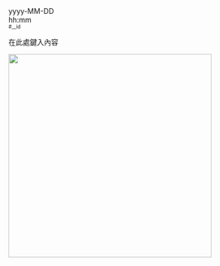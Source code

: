 <tr data-timestamp="__timestamp" data-id="__id">
<td width="150" align="right">yyyy-MM-DD<br>hh:mm<br><sup><sub>#__id</sub></sup></td>
<td><p>
在此處鍵入內容</p><p>
<a href="https://example.org/articals/e6845sdf"><img src="src/__pic_ID.webp" width="400"></a></p>
</td><!-- ITEM-END -->
</tr>
